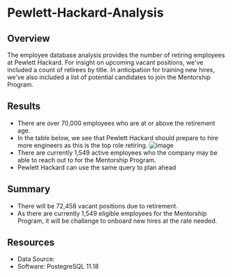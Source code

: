 # Pewlett-Hackard-Analysis

## Overview

The employee database analysis provides the number of retiring employees at Pewlett Hackard. For insight on upcoming vacant positions, we've included a count of retirees by title. In anticipation for training new hires, we've also included a list of potential candidates to join the Mentorship Program. 

## Results

- There are over 70,000 employees who are at or above the retirement age. 
- In the table below, we see that Pewlett Hackard should prepare to hire more engineers as this is the top role retiring. 
![image](https://user-images.githubusercontent.com/114771735/202932247-f2c2880e-9218-4796-a4db-4abcc5fbec1d.png)
- There are currently 1,549 active employees who the company may be able to reach out to for the Mentorship Program. 
- Pewlett Hackard can use the same query to plan ahead

## Summary
- There will be 72,458 vacant positions due to retirement.
- As there are currently 1,549 eligible employees for the Mentorship Program, it will be challenge to onboard new hires at the rate needed. 

## Resources
- Data Source:
- Software: PostegreSQL 11.18
